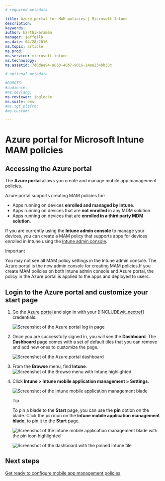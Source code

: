```yaml
---
# required metadata

title: Azure portal for MAM policies | Microsoft Intune
description:
keywords:
author: karthikaraman
manager: jeffgilb
ms.date: 04/28/2016
ms.topic: article
ms.prod:
ms.service: microsoft-intune
ms.technology:
ms.assetid: 7d6dae94-a833-40b7-9016-14ea234bb33c

# optional metadata

#ROBOTS:
#audience:
#ms.devlang:
ms.reviewer: joglocke
ms.suite: ems
#ms.tgt_pltfrm:
#ms.custom:

---
```


# Azure portal for Microsoft Intune MAM policies
## Accessing the Azure  portal
The **Azure  portal** allows you create and manage mobile app management policies.

Azure portal supports creating MAM policies for:
- Apps running on devices **enrolled and managed by Intune**.
- Apps running on devices that are **not enrolled** in any MDM solution.
- Apps running on devices that are **enrolled in a third party MDM solution**.

If you are currently using the **Intune admin console** to manage your devices, you can create a MAM policy that supports apps for devices enrolled in Intune using the [Intune admin console](configure-and-deploy-mobile-application-management-policies-in-the-microsoft-intune-console.md).
>[!IMPORTANT]
> You may not see all MAM policy settings in the Intune admin console. The Azure portal is the new admin console for creating MAM policies.If you create MAM policies on both Intune admin console and Azure portal, the policy in the Azure portal is applied to the apps and deployed to users.

## Login to the Azure portal and customize your start page

1.  Go the [Azure  portal](https://portal.azure.com) and sign in with  your [!INCLUDE[wit_nextref](../includes/wit_nextref_md.md)] credentials.

    ![Screenshot of the Azure portal log in page](../media/AppManagement/AzurePortal_MAMSigninPage.png)

2.  Once you are successfully signed in, you will see the **Dashboard**. The **Dashboard** page comes with a set of default tiles that you can remove and add new ones to customize the page.

    ![Screenshot of the Azure portal dashboard](../media/AppManagement/AzurePortal_MAMStartboard_NoMAM.png)

3.  From the **Browse** menu, find **Intune**.![Screenshot of the Browse menu with Intune highlighted](../media/AppManagement/AzurePortal_MAM_Browse_Intune.png)

4.  Click **Intune > Intune mobile application management > Settings**.

    ![Screenshot of the Intune mobile application management blade](../media/AppManagement/AzurePortal_MAM_Mainblade.png)

    > [!TIP]
    > To pin a blade to the **Start** page, you can use the **pin** option on the blade.  Click the pin icon on the **Intune mobile application management blade**, to pin it to the **Start** page.

    ![Screenshot of the Intune mobile application management blade with the pin icon highlighted](../media/AppManagement/AzurePortal_MAM_PinBladeAction.png)

    ![Screenshot of the dashboard with the pinned Intune tile](../media/AppManagement/AzurePortal_MAM_Startboard_withMAM.png)
## Next steps
[Get ready to configure mobile app management policies](get-ready-to-configure-mobile-app-management-policies-with-microsoft-intune.md)

